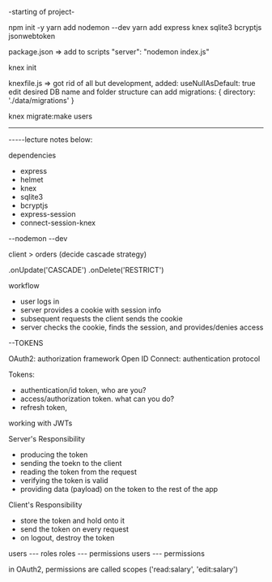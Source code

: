 -starting of project-

npm init -y
yarn add nodemon --dev
yarn add express knex sqlite3 bcryptjs jsonwebtoken

package.json => add to scripts "server": "nodemon index.js"

knex init

knexfile.js => got rid of all but development,
added: useNullAsDefault: true
edit desired DB name and folder structure
can add migrations: { directory: './data/migrations' }

knex migrate:make users

---

-----lecture notes below:

dependencies

- express
- helmet
- knex
- sqlite3
- bcryptjs
- express-session
- connect-session-knex

--nodemon --dev

client > orders (decide cascade strategy)

.onUpdate('CASCADE')
.onDelete('RESTRICT')

workflow

- user logs in
- server provides a cookie with session info
- subsequent requests the client sends the cookie
- server checks the cookie, finds the session, and provides/denies access

--TOKENS

OAuth2: authorization framework
Open ID Connect: authentication protocol

Tokens:

- authentication/id token, who are you?
- access/authorization token. what can you do?
- refresh token,

working with JWTs

Server's Responsibility

- producing the token
- sending the toekn to the client
- reading the token from the request
- verifying the token is valid
- providing data (payload) on the token to the rest of the app

Client's Responsibility

- store the token and hold onto it
- send the token on every request
- on logout, destroy the token

users _---_ roles
roles _---_ permissions
users _---_ permissions

in OAuth2, permissions are called scopes ('read:salary', 'edit:salary')
